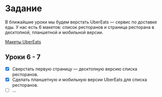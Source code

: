 # Задание

В ближайшие уроки мы будем верстать UberEats — сервис по доставке еды. У нас есть 6 макетов: список ресторанов и страница ресторана в десктопной, планшетной и мобильной версии.

[Макеты UberEats](https://www.figma.com/file/EiSlB7kqgA3twfdRJ0bo3oj2/Uber-Eats)

## Уроки 6 - 7

- [x] Сверстать первую страницу — десктопную версию списка ресторанов. 
- [x] Сделать планшетную и мобильную версии UberEats для списка ресторанов.
- [ ] ...